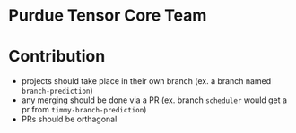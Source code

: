 # Purdue Tensor Core Team

# Contribution
- projects should take place in their own branch (ex. a branch named `branch-prediction`)
- any merging should be done via a PR (ex. branch `scheduler` would get a pr from `timmy-branch-prediction`)
- PRs should be orthagonal
